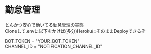# 勤怠管理
とんかつ安心で動いてる勤怠管理の実態  
Cloneして.envに以下をかけば(多分)HerokuにそのままDeployできるぞ
  
BOT_TOKEN = "YOUR_BOT_TOKEN"  
CHANNEL_ID = "NOTIFICATION_CHANNEL_ID"  
